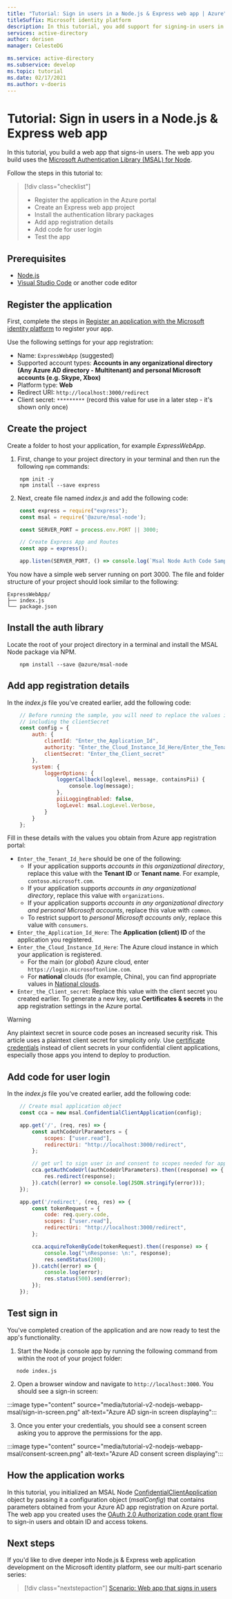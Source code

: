 ```yaml
---
title: "Tutorial: Sign in users in a Node.js & Express web app | Azure"
titleSuffix: Microsoft identity platform
description: In this tutorial, you add support for signing-in users in a web app.
services: active-directory
author: derisen
manager: CelesteDG

ms.service: active-directory
ms.subservice: develop
ms.topic: tutorial
ms.date: 02/17/2021
ms.author: v-doeris
---
```


# Tutorial: Sign in users in a Node.js & Express web app

In this tutorial, you build a web app that signs-in users. The web app you build uses the [Microsoft Authentication Library (MSAL) for Node](https://github.com/AzureAD/microsoft-authentication-library-for-js/tree/dev/lib/msal-node).

Follow the steps in this tutorial to:

> [!div class="checklist"]
> - Register the application in the Azure portal
> - Create an Express web app project
> - Install the authentication library packages
> - Add app registration details
> - Add code for user login
> - Test the app

## Prerequisites

- [Node.js](https://nodejs.org/en/download/)
- [Visual Studio Code](https://code.visualstudio.com/download) or another code editor

## Register the application

First, complete the steps in [Register an application with the Microsoft identity platform](quickstart-register-app.md) to register your app.

Use the following settings for your app registration:

- Name: `ExpressWebApp` (suggested)
- Supported account types: **Accounts in any organizational directory (Any Azure AD directory - Multitenant) and personal Microsoft accounts (e.g. Skype, Xbox)**
- Platform type: **Web**
- Redirect URI: `http://localhost:3000/redirect`
- Client secret: `*********` (record this value for use in a later step - it's shown only once)

## Create the project

Create a folder to host your application, for example *ExpressWebApp*.

1. First, change to your project directory in your terminal and then run the following `npm` commands:

```console
    npm init -y
    npm install --save express
```

2. Next, create file named *index.js* and add the following code:

```JavaScript
    const express = require("express");
    const msal = require('@azure/msal-node');

    const SERVER_PORT = process.env.PORT || 3000;

    // Create Express App and Routes
    const app = express();

    app.listen(SERVER_PORT, () => console.log(`Msal Node Auth Code Sample app listening on port ${SERVER_PORT}!`))
```

You now have a simple web server running on port 3000. The file and folder structure of your project should look similar to the following:

```
ExpressWebApp/
├── index.js
└── package.json
```

## Install the auth library

Locate the root of your project directory in a terminal and install the MSAL Node package via NPM.

```console
    npm install --save @azure/msal-node
```

## Add app registration details

In the *index.js* file you've created earlier, add the following code:

```JavaScript
    // Before running the sample, you will need to replace the values in the config,
    // including the clientSecret
    const config = {
        auth: {
            clientId: "Enter_the_Application_Id",
            authority: "Enter_the_Cloud_Instance_Id_Here/Enter_the_Tenant_Id_here",
            clientSecret: "Enter_the_Client_secret"
        },
        system: {
            loggerOptions: {
                loggerCallback(loglevel, message, containsPii) {
                    console.log(message);
                },
                piiLoggingEnabled: false,
                logLevel: msal.LogLevel.Verbose,
            }
        }
    };
```

Fill in these details with the values you obtain from Azure app registration portal:

- `Enter_the_Tenant_Id_here` should be one of the following:
  - If your application supports *accounts in this organizational directory*, replace this value with the **Tenant ID** or **Tenant name**. For example, `contoso.microsoft.com`.
  - If your application supports *accounts in any organizational directory*, replace this value with `organizations`.
  - If your application supports *accounts in any organizational directory and personal Microsoft accounts*, replace this value with `common`.
  - To restrict support to *personal Microsoft accounts only*, replace this value with `consumers`.
- `Enter_the_Application_Id_Here`: The **Application (client) ID** of the application you registered.
- `Enter_the_Cloud_Instance_Id_Here`: The Azure cloud instance in which your application is registered.
  - For the main (or *global*) Azure cloud, enter `https://login.microsoftonline.com`.
  - For **national** clouds (for example, China), you can find appropriate values in [National clouds](authentication-national-cloud.md).
- `Enter_the_Client_secret`: Replace this value with the client secret you created earlier. To generate a new key, use **Certificates & secrets** in the app registration settings in the Azure portal.

> [!WARNING]
> Any plaintext secret in source code poses an increased security risk. This article uses a plaintext client secret for simplicity only. Use [certificate credentials](active-directory-certificate-credentials.md) instead of client secrets in your confidential client applications, especially those apps you intend to deploy to production.

## Add code for user login

In the *index.js* file you've created earlier, add the following code:

```JavaScript
    // Create msal application object
    const cca = new msal.ConfidentialClientApplication(config);

    app.get('/', (req, res) => {
        const authCodeUrlParameters = {
            scopes: ["user.read"],
            redirectUri: "http://localhost:3000/redirect",
        };

        // get url to sign user in and consent to scopes needed for application
        cca.getAuthCodeUrl(authCodeUrlParameters).then((response) => {
            res.redirect(response);
        }).catch((error) => console.log(JSON.stringify(error)));
    });

    app.get('/redirect', (req, res) => {
        const tokenRequest = {
            code: req.query.code,
            scopes: ["user.read"],
            redirectUri: "http://localhost:3000/redirect",
        };

        cca.acquireTokenByCode(tokenRequest).then((response) => {
            console.log("\nResponse: \n:", response);
            res.sendStatus(200);
        }).catch((error) => {
            console.log(error);
            res.status(500).send(error);
        });
    });
```

## Test sign in

You've completed creation of the application and are now ready to test the app's functionality.

1. Start the Node.js console app by running the following command from within the root of your project folder:

```console
   node index.js
```

2. Open a browser window and navigate to `http://localhost:3000`. You should see a sign-in screen:

:::image type="content" source="media/tutorial-v2-nodejs-webapp-msal/sign-in-screen.png" alt-text="Azure AD sign-in screen displaying":::

3. Once you enter your credentials, you should see a consent screen asking you to approve the permissions for the app.

:::image type="content" source="media/tutorial-v2-nodejs-webapp-msal/consent-screen.png" alt-text="Azure AD consent screen displaying":::

## How the application works

In this tutorial, you initialized an MSAL Node [ConfidentialClientApplication](https://github.com/AzureAD/microsoft-authentication-library-for-js/blob/dev/lib/msal-node/docs/initialize-confidential-client-application.md) object by passing it a configuration object (*msalConfig*) that contains parameters obtained from your Azure AD app registration on Azure portal. The web app you created uses the [OAuth 2.0 Authorization code grant flow](./v2-oauth2-auth-code-flow.md) to sign-in users and obtain ID and access tokens.

## Next steps

If you'd like to dive deeper into Node.js & Express web application development on the Microsoft identity platform, see our multi-part scenario series:

> [!div class="nextstepaction"]
> [Scenario: Web app that signs in users](scenario-web-app-sign-user-overview.md)
